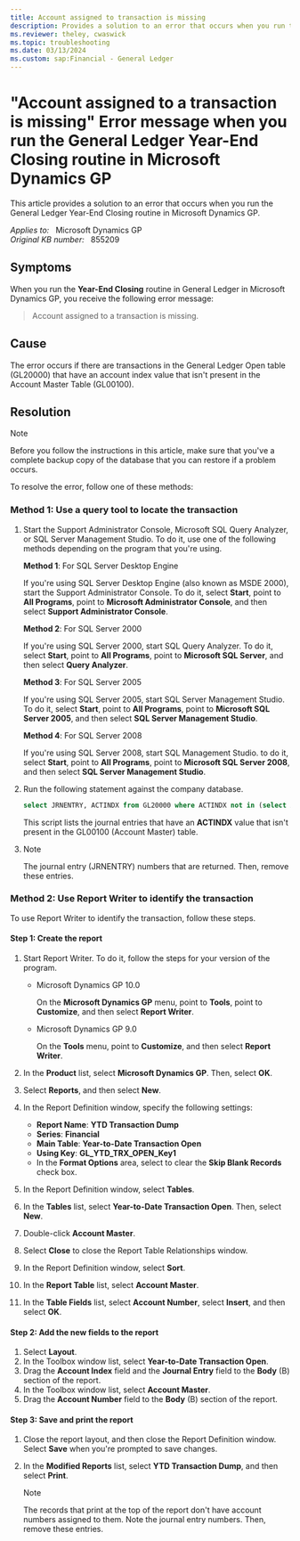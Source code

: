 ```yaml
---
title: Account assigned to transaction is missing
description: Provides a solution to an error that occurs when you run the General Ledger Year-End Closing routine in Microsoft Dynamics GP.
ms.reviewer: theley, cwaswick
ms.topic: troubleshooting
ms.date: 03/13/2024
ms.custom: sap:Financial - General Ledger
---
```

# "Account assigned to a transaction is missing" Error message when you run the General Ledger Year-End Closing routine in Microsoft Dynamics GP

This article provides a solution to an error that occurs when you run the General Ledger Year-End Closing routine in Microsoft Dynamics GP.

_Applies to:_ &nbsp; Microsoft Dynamics GP  
_Original KB number:_ &nbsp; 855209

## Symptoms

When you run the **Year-End Closing** routine in General Ledger in Microsoft Dynamics GP, you receive the following error message:

> Account assigned to a transaction is missing.

## Cause

The error occurs if there are transactions in the General Ledger Open table (GL20000) that have an account index value that isn't present in the Account Master Table (GL00100).

## Resolution

> [!NOTE]
> Before you follow the instructions in this article, make sure that you've a complete backup copy of the database that you can restore if a problem occurs.

To resolve the error, follow one of these methods:

### Method 1: Use a query tool to locate the transaction

1. Start the Support Administrator Console, Microsoft SQL Query Analyzer, or SQL Server Management Studio. To do it, use one of the following methods depending on the program that you're using.

    **Method 1**: For SQL Server Desktop Engine

    If you're using SQL Server Desktop Engine (also known as MSDE 2000), start the Support Administrator Console. To do it, select **Start**, point to **All Programs**, point to **Microsoft Administrator Console**, and then select **Support Administrator Console**.

    **Method 2**: For SQL Server 2000

    If you're using SQL Server 2000, start SQL Query Analyzer. To do it, select **Start**, point to **All Programs**, point to **Microsoft SQL Server**, and then select **Query Analyzer**.

    **Method 3**: For SQL Server 2005

    If you're using SQL Server 2005, start SQL Server Management Studio. To do it, select **Start**, point to **All Programs**, point to **Microsoft SQL Server 2005**, and then select **SQL Server Management Studio**.

    **Method 4**: For SQL Server 2008

    If you're using SQL Server 2008, start SQL Management Studio. to do it, select **Start**, point to **All Programs**, point to **Microsoft SQL Server 2008**, and then select **SQL Server Management Studio**.  

2. Run the following statement against the company database.

    ```sql
    select JRNENTRY, ACTINDX from GL20000 where ACTINDX not in (select ACTINDX from GL00100) 
    ```

    This script lists the journal entries that have an **ACTINDX** value that isn't present in the GL00100 (Account Master) table.

3. > [!NOTE]
   > The journal entry (JRNENTRY) numbers that are returned. Then, remove these entries.

### Method 2: Use Report Writer to identify the transaction

To use Report Writer to identify the transaction, follow these steps.

#### Step 1: Create the report

1. Start Report Writer. To do it, follow the steps for your version of the program.
   - Microsoft Dynamics GP 10.0

      On the **Microsoft Dynamics GP** menu, point to **Tools**, point to **Customize**, and then select **Report Writer**.
   - Microsoft Dynamics GP 9.0

      On the **Tools** menu, point to **Customize**, and then select **Report Writer**.

2. In the **Product** list, select **Microsoft Dynamics GP**. Then, select **OK**.

3. Select **Reports**, and then select **New**.
4. In the Report Definition window, specify the following settings:
   - **Report Name**: **YTD Transaction Dump**  
   - **Series**: **Financial**  
   - **Main Table**: **Year-to-Date Transaction Open**  
   - **Using Key**: **GL_YTD_TRX_OPEN_Key1**  
   - In the **Format Options** area, select to clear the **Skip Blank Records** check box.

5. In the Report Definition window, select **Tables**.
6. In the **Tables** list, select **Year-to-Date Transaction Open**. Then, select **New**.
7. Double-click **Account Master**.
8. Select **Close** to close the Report Table Relationships window.
9. In the Report Definition window, select **Sort**.
10. In the **Report Table** list, select **Account Master**.
11. In the **Table Fields** list, select **Account Number**, select **Insert**, and then select **OK**.

#### Step 2: Add the new fields to the report

1. Select **Layout**.
2. In the Toolbox window list, select **Year-to-Date Transaction Open**.
3. Drag the **Account Index** field and the **Journal Entry** field to the **Body** (B) section of the report.
4. In the Toolbox window list, select **Account Master**.
5. Drag the **Account Number** field to the **Body** (B) section of the report.

#### Step 3: Save and print the report

1. Close the report layout, and then close the Report Definition window. Select **Save** when you're prompted to save changes.
2. In the **Modified Reports** list, select **YTD Transaction Dump**, and then select **Print**.

    > [!NOTE]
    > The records that print at the top of the report don't have account numbers assigned to them. Note the journal entry numbers. Then, remove these entries.
